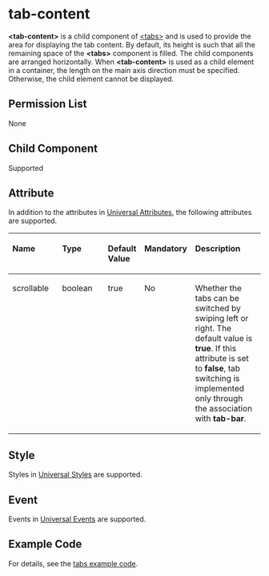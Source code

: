 # tab-content<a name="EN-US_TOPIC_0000001173164727"></a>

**<tab-content\>**  is a child component of  [<tabs\>](js-components-container-tabs.md)  and is used to provide the area for displaying the tab content. By default, its height is such that all the remaining space of the  **<tabs\>**  component is filled. The child components are arranged horizontally. When  **<tab-content\>**  is used as a child element in a container, the length on the main axis direction must be specified. Otherwise, the child element cannot be displayed.

## Permission List<a name="section11257113618419"></a>

None

## Child Component<a name="s6831289f2fac48a892746bd57f336c26"></a>

Supported

## Attribute<a name="s623ab9c704b24c329d0e91e85a30263e"></a>

In addition to the attributes in  [Universal Attributes](js-components-common-attributes.md), the following attributes are supported.

<a name="table20633101642315"></a>
<table><thead align="left"><tr id="row663331618238"><th class="cellrowborder" valign="top" width="23.119999999999997%" id="mcps1.1.6.1.1"><p id="aa872998ac2d84843a3c5161889afffef"><a name="aa872998ac2d84843a3c5161889afffef"></a><a name="aa872998ac2d84843a3c5161889afffef"></a>Name</p>
</th>
<th class="cellrowborder" valign="top" width="23.119999999999997%" id="mcps1.1.6.1.2"><p id="ab2111648ee0e4f6d881be8954e7acaab"><a name="ab2111648ee0e4f6d881be8954e7acaab"></a><a name="ab2111648ee0e4f6d881be8954e7acaab"></a>Type</p>
</th>
<th class="cellrowborder" valign="top" width="10.48%" id="mcps1.1.6.1.3"><p id="ab377d1c90900478ea4ecab51e9a058af"><a name="ab377d1c90900478ea4ecab51e9a058af"></a><a name="ab377d1c90900478ea4ecab51e9a058af"></a>Default Value</p>
</th>
<th class="cellrowborder" valign="top" width="7.5200000000000005%" id="mcps1.1.6.1.4"><p id="p824610360217"><a name="p824610360217"></a><a name="p824610360217"></a>Mandatory</p>
</th>
<th class="cellrowborder" valign="top" width="35.76%" id="mcps1.1.6.1.5"><p id="a1d574a0044ed42ec8a2603bc82734232"><a name="a1d574a0044ed42ec8a2603bc82734232"></a><a name="a1d574a0044ed42ec8a2603bc82734232"></a>Description</p>
</th>
</tr>
</thead>
<tbody><tr id="row0117609300"><td class="cellrowborder" valign="top" width="23.119999999999997%" headers="mcps1.1.6.1.1 "><p id="p126261111307"><a name="p126261111307"></a><a name="p126261111307"></a>scrollable</p>
</td>
<td class="cellrowborder" valign="top" width="23.119999999999997%" headers="mcps1.1.6.1.2 "><p id="p206261816301"><a name="p206261816301"></a><a name="p206261816301"></a>boolean</p>
</td>
<td class="cellrowborder" valign="top" width="10.48%" headers="mcps1.1.6.1.3 "><p id="p46261615305"><a name="p46261615305"></a><a name="p46261615305"></a>true</p>
</td>
<td class="cellrowborder" valign="top" width="7.5200000000000005%" headers="mcps1.1.6.1.4 "><p id="p116261914304"><a name="p116261914304"></a><a name="p116261914304"></a>No</p>
</td>
<td class="cellrowborder" valign="top" width="35.76%" headers="mcps1.1.6.1.5 "><p id="p1062618163010"><a name="p1062618163010"></a><a name="p1062618163010"></a>Whether the tabs can be switched by swiping left or right. The default value is <strong id="b84843195512"><a name="b84843195512"></a><a name="b84843195512"></a>true</strong>. If this attribute is set to <strong id="b1775133913552"><a name="b1775133913552"></a><a name="b1775133913552"></a>false</strong>, tab switching is implemented only through the association with <strong id="b6395111416560"><a name="b6395111416560"></a><a name="b6395111416560"></a>tab-bar</strong>.</p>
</td>
</tr>
</tbody>
</table>

## Style<a name="section15751323144115"></a>

Styles in  [Universal Styles](js-components-common-styles.md)  are supported.

## Event<a name="s0c39d3f35b9d4af69a19456ae743c675"></a>

Events in  [Universal Events](js-components-common-events.md)  are supported.

## Example Code<a name="section11929165914411"></a>

For details, see the  [tabs example code](js-components-container-tabs.md#section14993155318710).

